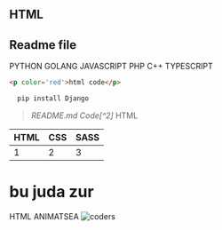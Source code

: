 HTML
---
Readme file
---
PYTHON GOLANG JAVASCRIPT PHP C++ TYPESCRIPT
```html
<p color='red'>html code</p>
```

```python
  pip install Django
```

>  _README.md Code[^2]_ HTML

|HTML|CSS|SASS|  
|--- |---|--- |
| 1  | 2 | 3  |

bu juda zur
===
HTML ANIMATSEA
![coders](https://learncodeonline.in/mascot.png)
